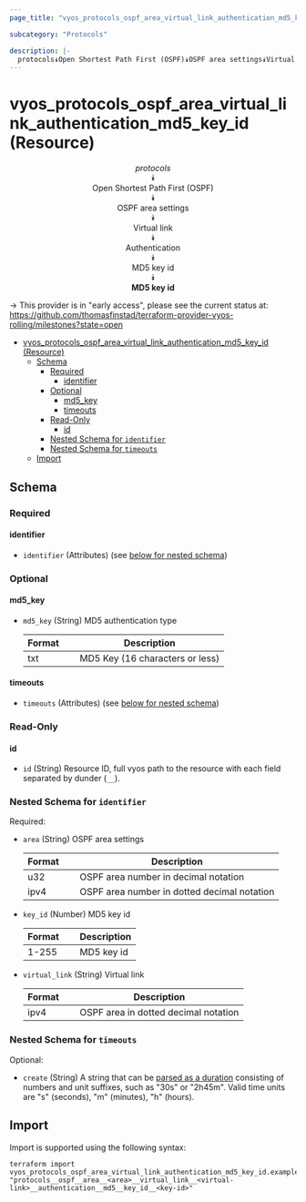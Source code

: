 ```yaml
---
page_title: "vyos_protocols_ospf_area_virtual_link_authentication_md5_key_id Resource - vyos"

subcategory: "Protocols"

description: |-
  protocols⯯Open Shortest Path First (OSPF)⯯OSPF area settings⯯Virtual link⯯Authentication⯯MD5 key id⯯MD5 key id
---
```


# vyos_protocols_ospf_area_virtual_link_authentication_md5_key_id (Resource)
<center>

*protocols*  
⯯  
Open Shortest Path First (OSPF)  
⯯  
OSPF area settings  
⯯  
Virtual link  
⯯  
Authentication  
⯯  
MD5 key id  
⯯  
**MD5 key id**


</center>

-> This provider is in "early access", please see the current status at: https://github.com/thomasfinstad/terraform-provider-vyos-rolling/milestones?state=open

<!--TOC-->

- [vyos_protocols_ospf_area_virtual_link_authentication_md5_key_id (Resource)](#vyos_protocols_ospf_area_virtual_link_authentication_md5_key_id-resource)
  - [Schema](#schema)
    - [Required](#required)
      - [identifier](#identifier)
    - [Optional](#optional)
      - [md5_key](#md5_key)
      - [timeouts](#timeouts)
    - [Read-Only](#read-only)
      - [id](#id)
    - [Nested Schema for `identifier`](#nested-schema-for-identifier)
    - [Nested Schema for `timeouts`](#nested-schema-for-timeouts)
  - [Import](#import)

<!--TOC-->

<!-- schema generated by tfplugindocs -->
## Schema

### Required

#### identifier
- `identifier` (Attributes) (see [below for nested schema](#nestedatt--identifier))

### Optional

#### md5_key
- `md5_key` (String) MD5 authentication type

    |  Format  &emsp;|  Description                      |
    |----------|-----------------------------------|
    |  txt     &emsp;|  MD5 Key (16 characters or less)  |
#### timeouts
- `timeouts` (Attributes) (see [below for nested schema](#nestedatt--timeouts))

### Read-Only

#### id
- `id` (String) Resource ID, full vyos path to the resource with each field separated by dunder (`__`).

<a id="nestedatt--identifier"></a>
### Nested Schema for `identifier`

Required:

- `area` (String) OSPF area settings

    |  Format  &emsp;|  Description                                  |
    |----------|-----------------------------------------------|
    |  u32     &emsp;|  OSPF area number in decimal notation         |
    |  ipv4    &emsp;|  OSPF area number in dotted decimal notation  |
- `key_id` (Number) MD5 key id

    |  Format  &emsp;|  Description  |
    |----------|---------------|
    |  1-255   &emsp;|  MD5 key id   |
- `virtual_link` (String) Virtual link

    |  Format  &emsp;|  Description                           |
    |----------|----------------------------------------|
    |  ipv4    &emsp;|  OSPF area in dotted decimal notation  |


<a id="nestedatt--timeouts"></a>
### Nested Schema for `timeouts`

Optional:

- `create` (String) A string that can be [parsed as a duration](https://pkg.go.dev/time#ParseDuration) consisting of numbers and unit suffixes, such as &#34;30s&#34; or &#34;2h45m&#34;. Valid time units are &#34;s&#34; (seconds), &#34;m&#34; (minutes), &#34;h&#34; (hours).

## Import

Import is supported using the following syntax:

```shell
terraform import vyos_protocols_ospf_area_virtual_link_authentication_md5_key_id.example "protocols__ospf__area__<area>__virtual_link__<virtual-link>__authentication__md5__key_id__<key-id>"
```
